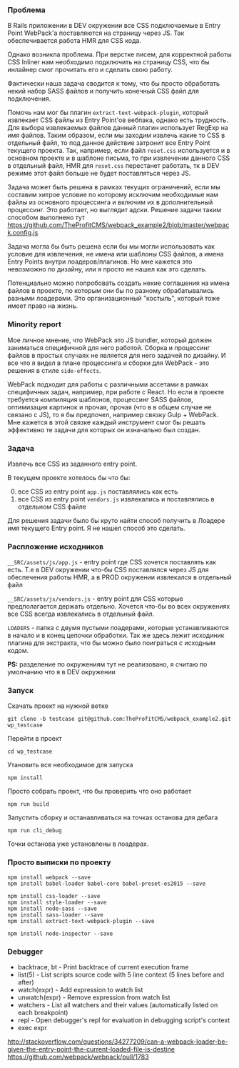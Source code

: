 ### Проблема

В Rails приложении в DEV окружении все CSS подключаемые в Entry Point WebPack'a поставляются на страницу через JS. Так обеспечивается работа HMR для CSS кода.

Однако возникла проблема. При верстке писем, для корректной работы CSS Inliner нам необходимо подключить на страницу CSS, что бы инлайнер смог прочитать его и сделать свою работу.

Фактически наша задача сводится к тому, что бы просто обработать некий набор SASS файлов и получить конечный CSS файл для подключения.

Помочь нам мог бы плагин `extract-text-webpack-plugin`, который извлекает CSS файлы из Entry Point'ов вебпака, однако есть трудность. Для выбора извлекаемых файлов данный плагин использует RegExp на имя файлов. Таким образом, если мы заходим извлечь какие то CSS в отдельный файл, то под данное действие затронит все Entry Point текущего проекта.
Так, например, если файл `reset.css` используется и в основном проекте и в шаблоне письма, то при извлечении данного CSS в отдельный файл, HMR для `reset.css` перестанет работать, тк в DEV режиме этот файл больше не будет поставляться через JS.

Задача может быть решена в рамках текущих ограничений, если мы составим хитрое условие по которому исключим необходимые нам файлы из основного процессинга и включим их в дополнительный процессинг. Это работает, но выглядит адски. Решение задачи таким способом выполнено тут https://github.com/TheProfitCMS/webpack_example2/blob/master/webpack.config.js

Задача могла бы быть решена если бы мы могли использовать как условие для извлечения, не имена или шаблоны CSS файлов, а имена Entry Points внутри лоадеров/плагинов. Но мне кажется это невозможно по дизайну, или я просто не нашел как это сделать.

Потенциально можно попробовать создать некие соглашения на имена файлов в проекте, по которым они бы по разному обрабатывались разными лоадерами. Это организационный "костыль", который тоже имеет право на жизнь.

### Minority report

Мое личное мнение, что WebPack это JS bundler, который должен заниматься специфичной для него работой. Сборка и процессинг файлов в простых случаях не является для него задачей по дизайну. И все что я видел в плане процессинга и сборки для WebPack - это решения в стиле `side-effects`.

WebPack подходит для работы с различными ассетами в рамках специфичных задач, например, при работе с React. Но если в проекте требуется компиляция шаблонов, процессинг SASS файлов, оптимизация картинок и прочая, прочая (что в в общем случае не связано c JS), то я бы предпочел, например связку Gulp + WebPack. Мне кажется в этой связке каждый инструмент смог бы решать эффективно те задачи для которых он изначально был создан.

### Задача

Извлечь все СSS из заданного entry point.

В текущем проекте хотелось бы что бы:

0. все CSS из entry point `app.js` поставлялись как есть
0. все CSS из entry point `vendors.js` извлекались и поставлялись в отдельном CSS файле

Для решения задачи было бы круто найти способ получить в Лоадере имя текущего Entry point. Я не нашел способ это сделать.

### Распложение исходников

`__SRC/assets/js/app.js` - entry point где CSS хочется поставлять как есть. Т.е в DEV окружении что-бы CSS поставлялся через JS для обеспечения работы HMR, а в PROD окружении извлекался в отдельный файл


`__SRC/assets/js/vendors.js` - entry point для CSS которые предполагается держать отдельно. Хочется что-бы во всех окружениях все CSS всегда извлекались в отдельный файл.


`LOADERS` - папка с двумя пустыми лоадерами, которые устанавливаются в начало и в конец цепочки обработки. Так же здесь лежит исходиник плагина для экстракта, что бы можно было поиграться с исходным кодом.

**PS:** разделение по oкружениям тут не реализовано, я считаю по умолчанию что я в DEV окружении

### Запуск

Скачать проект на нужной ветке

`git clone -b testcase git@github.com:TheProfitCMS/webpack_example2.git wp_testcase`

Перейти в проект

`cd wp_testcase`

Утановить все необходимое для запуска

`npm install`

Просто собрать проект, что бы проверить что оно работает

`npm run build`

Запустить сборку и останавливаться на точках останова для дебага

`npm run cli_debug`

Точки останова уже установлены в лоадерах.

### Просто выписки по проекту

```
npm install webpack --save
npm install babel-loader babel-core babel-preset-es2015 --save

npm install css-loader --save
npm install style-loader --save
npm install node-sass --save
npm install sass-loader --save
npm install extract-text-webpack-plugin --save

npm install node-inspector --save
```

### Debugger

* backtrace, bt - Print backtrace of current execution frame
* list(5) - List scripts source code with 5 line context (5 lines before and after)
* watch(expr) - Add expression to watch list
* unwatch(expr) - Remove expression from watch list
* watchers - List all watchers and their values (automatically listed on each breakpoint)
* repl - Open debugger's repl for evaluation in debugging script's context
* exec expr

http://stackoverflow.com/questions/34277209/can-a-webpack-loader-be-given-the-entry-point-the-current-loaded-file-is-destine
https://github.com/webpack/webpack/pull/1783
